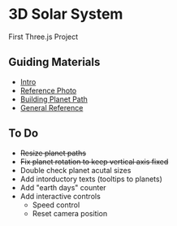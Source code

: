 # 3D Solar System

First Three.js Project

## Guiding Materials

- [Intro](https://dev.to/hnicolus/how-to-use-threejs-in-react-nextjs-4120)
- [Reference Photo](./public/Reference.jpg)
- [Building Planet Path](https://www.tutorialspoint.com/how-to-make-a-ring-in-react-using-reactthree-fiber)
- [General Reference](https://threejs.org/docs/)

## To Do

- <strike>Resize planet paths</strike>
- <strike>Fix planet rotation to keep vertical axis fixed</strike>
- Double check planet acutal sizes
- Add intorductory texts (tooltips to planets)
- Add "earth days" counter
- Add interactive controls
  - Speed control
  - Reset camera position

